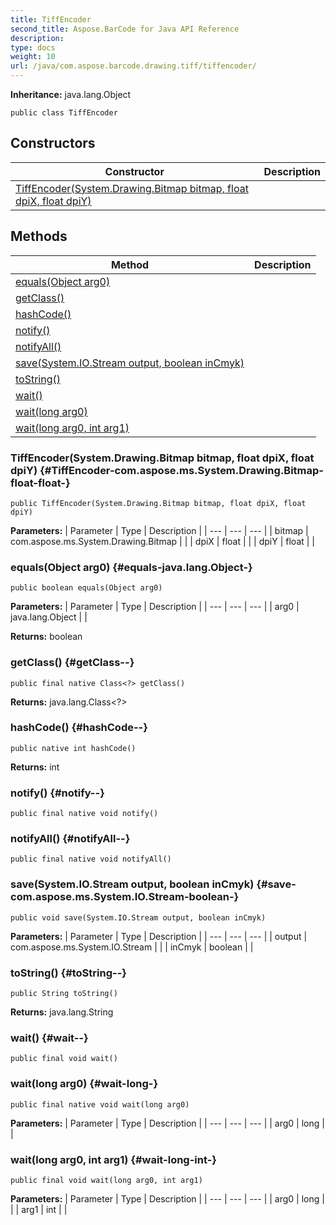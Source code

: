 ```yaml
---
title: TiffEncoder
second_title: Aspose.BarCode for Java API Reference
description: 
type: docs
weight: 10
url: /java/com.aspose.barcode.drawing.tiff/tiffencoder/
---
```

**Inheritance:**
java.lang.Object
```
public class TiffEncoder
```
## Constructors

| Constructor | Description |
| --- | --- |
| [TiffEncoder(System.Drawing.Bitmap bitmap, float dpiX, float dpiY)](#TiffEncoder-com.aspose.ms.System.Drawing.Bitmap-float-float-) |  |
## Methods

| Method | Description |
| --- | --- |
| [equals(Object arg0)](#equals-java.lang.Object-) |  |
| [getClass()](#getClass--) |  |
| [hashCode()](#hashCode--) |  |
| [notify()](#notify--) |  |
| [notifyAll()](#notifyAll--) |  |
| [save(System.IO.Stream output, boolean inCmyk)](#save-com.aspose.ms.System.IO.Stream-boolean-) |  |
| [toString()](#toString--) |  |
| [wait()](#wait--) |  |
| [wait(long arg0)](#wait-long-) |  |
| [wait(long arg0, int arg1)](#wait-long-int-) |  |
### TiffEncoder(System.Drawing.Bitmap bitmap, float dpiX, float dpiY) {#TiffEncoder-com.aspose.ms.System.Drawing.Bitmap-float-float-}
```
public TiffEncoder(System.Drawing.Bitmap bitmap, float dpiX, float dpiY)
```


**Parameters:**
| Parameter | Type | Description |
| --- | --- | --- |
| bitmap | com.aspose.ms.System.Drawing.Bitmap |  |
| dpiX | float |  |
| dpiY | float |  |

### equals(Object arg0) {#equals-java.lang.Object-}
```
public boolean equals(Object arg0)
```




**Parameters:**
| Parameter | Type | Description |
| --- | --- | --- |
| arg0 | java.lang.Object |  |

**Returns:**
boolean
### getClass() {#getClass--}
```
public final native Class<?> getClass()
```




**Returns:**
java.lang.Class<?>
### hashCode() {#hashCode--}
```
public native int hashCode()
```




**Returns:**
int
### notify() {#notify--}
```
public final native void notify()
```




### notifyAll() {#notifyAll--}
```
public final native void notifyAll()
```




### save(System.IO.Stream output, boolean inCmyk) {#save-com.aspose.ms.System.IO.Stream-boolean-}
```
public void save(System.IO.Stream output, boolean inCmyk)
```




**Parameters:**
| Parameter | Type | Description |
| --- | --- | --- |
| output | com.aspose.ms.System.IO.Stream |  |
| inCmyk | boolean |  |

### toString() {#toString--}
```
public String toString()
```




**Returns:**
java.lang.String
### wait() {#wait--}
```
public final void wait()
```




### wait(long arg0) {#wait-long-}
```
public final native void wait(long arg0)
```




**Parameters:**
| Parameter | Type | Description |
| --- | --- | --- |
| arg0 | long |  |

### wait(long arg0, int arg1) {#wait-long-int-}
```
public final void wait(long arg0, int arg1)
```




**Parameters:**
| Parameter | Type | Description |
| --- | --- | --- |
| arg0 | long |  |
| arg1 | int |  |

